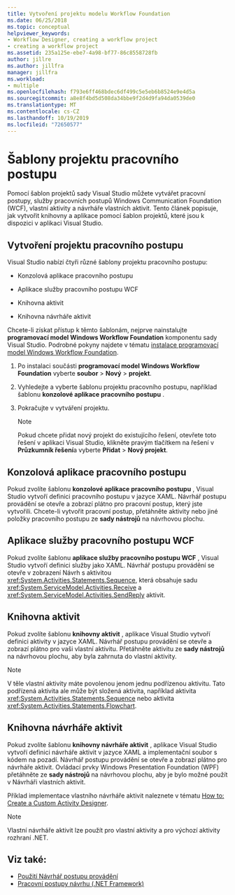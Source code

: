 ```yaml
---
title: Vytvoření projektu modelu Workflow Foundation
ms.date: 06/25/2018
ms.topic: conceptual
helpviewer_keywords:
- Workflow Designer, creating a workflow project
- creating a workflow project
ms.assetid: 235a125e-ebe7-4a98-bf77-86c8558728fb
author: jillre
ms.author: jillfra
manager: jillfra
ms.workload:
- multiple
ms.openlocfilehash: f793e6ff468bdec6df499c5e5eb6b8524e9e4d5a
ms.sourcegitcommit: a8e8f4bd5d508da34bbe9f2d4d9fa94da0539de0
ms.translationtype: MT
ms.contentlocale: cs-CZ
ms.lasthandoff: 10/19/2019
ms.locfileid: "72650577"
---
```

# <a name="workflow-project-templates"></a>Šablony projektu pracovního postupu

Pomocí šablon projektů sady Visual Studio můžete vytvářet pracovní postupy, služby pracovních postupů Windows Communication Foundation (WCF), vlastní aktivity a návrháře vlastních aktivit. Tento článek popisuje, jak vytvořit knihovny a aplikace pomocí šablon projektů, které jsou k dispozici v aplikaci Visual Studio.

## <a name="create-a-workflow-project"></a>Vytvoření projektu pracovního postupu

Visual Studio nabízí čtyři různé šablony projektu pracovního postupu:

- Konzolová aplikace pracovního postupu

- Aplikace služby pracovního postupu WCF

- Knihovna aktivit

- Knihovna návrháře aktivit

Chcete-li získat přístup k těmto šablonám, nejprve nainstalujte **programovací model Windows Workflow Foundation** komponentu sady Visual Studio. Podrobné pokyny najdete v tématu [instalace programovací model Windows Workflow Foundation](developing-applications-with-the-workflow-designer.md#install-windows-workflow-foundation).

1. Po instalaci součásti **programovací model Windows Workflow Foundation** vyberte **soubor**  > **Nový**  > **projekt**.

1. Vyhledejte a vyberte šablonu projektu pracovního postupu, například šablonu **konzolové aplikace pracovního postupu** .

1. Pokračujte v vytváření projektu.

   > [!NOTE]
   > Pokud chcete přidat nový projekt do existujícího řešení, otevřete toto řešení v aplikaci Visual Studio, klikněte pravým tlačítkem na řešení v **Průzkumník řešení**a vyberte **Přidat**  > **Nový projekt**.

## <a name="workflow-console-app"></a>Konzolová aplikace pracovního postupu

Pokud zvolíte šablonu **konzolové aplikace pracovního postupu** , Visual Studio vytvoří definici pracovního postupu v jazyce XAML. Návrhář postupu provádění se otevře a zobrazí plátno pro pracovní postup, který jste vytvořili. Chcete-li vytvořit pracovní postup, přetáhněte aktivity nebo jiné položky pracovního postupu ze **sady nástrojů** na návrhovou plochu.

## <a name="wcf-workflow-service-app"></a>Aplikace služby pracovního postupu WCF

Pokud zvolíte šablonu **aplikace služby pracovního postupu WCF** , Visual Studio vytvoří definici služby jako XAML. Návrhář postupu provádění se otevře v zobrazení Návrh s aktivitou <xref:System.Activities.Statements.Sequence>, která obsahuje sadu <xref:System.ServiceModel.Activities.Receive> a <xref:System.ServiceModel.Activities.SendReply> aktivit.

## <a name="activity-library"></a>Knihovna aktivit

Pokud zvolíte šablonu **knihovny aktivit** , aplikace Visual Studio vytvoří definici aktivity v jazyce XAML. Návrhář postupu provádění se otevře a zobrazí plátno pro vaši vlastní aktivitu. Přetáhněte aktivitu ze **sady nástrojů** na návrhovou plochu, aby byla zahrnuta do vlastní aktivity.

> [!NOTE]
> V těle vlastní aktivity máte povolenou jenom jednu podřízenou aktivitu. Tato podřízená aktivita ale může být složená aktivita, například aktivita <xref:System.Activities.Statements.Sequence> nebo aktivita <xref:System.Activities.Statements.Flowchart>.

## <a name="activity-designer-library"></a>Knihovna návrháře aktivit

Pokud zvolíte šablonu **knihovny návrháře aktivit** , aplikace Visual Studio vytvoří definici návrháře aktivit v jazyce XAML a implementační soubor s kódem na pozadí. Návrhář postupu provádění se otevře a zobrazí plátno pro návrháře aktivit. Ovládací prvky Windows Presentation Foundation (WPF) přetáhněte ze **sady nástrojů** na návrhovou plochu, aby je bylo možné použít v Návrháři vlastních aktivit.

Příklad implementace vlastního návrháře aktivit naleznete v tématu [How to: Create a Custom Activity Designer](/dotnet/framework/windows-workflow-foundation/how-to-create-a-custom-activity-designer).

> [!NOTE]
> Vlastní návrháře aktivit lze použít pro vlastní aktivity a pro výchozí aktivity rozhraní .NET.

## <a name="see-also"></a>Viz také:

- [Použití Návrhář postupu provádění](developing-applications-with-the-workflow-designer.md)
- [Pracovní postupy návrhu (.NET Framework)](/dotnet/framework/windows-workflow-foundation/designing-workflows)